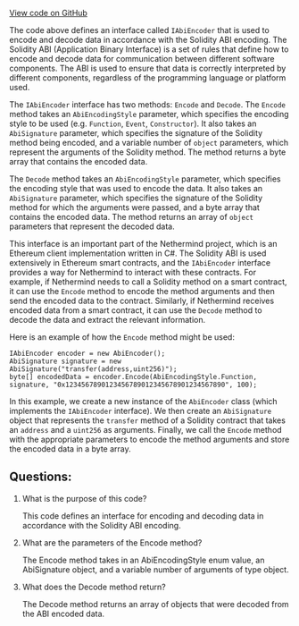 [View code on GitHub](https://github.com/NethermindEth/nethermind/src/Nethermind/Nethermind.Abi/IAbiEncoder.cs)

The code above defines an interface called `IAbiEncoder` that is used to encode and decode data in accordance with the Solidity ABI encoding. The Solidity ABI (Application Binary Interface) is a set of rules that define how to encode and decode data for communication between different software components. The ABI is used to ensure that data is correctly interpreted by different components, regardless of the programming language or platform used.

The `IAbiEncoder` interface has two methods: `Encode` and `Decode`. The `Encode` method takes an `AbiEncodingStyle` parameter, which specifies the encoding style to be used (e.g. `Function`, `Event`, `Constructor`). It also takes an `AbiSignature` parameter, which specifies the signature of the Solidity method being encoded, and a variable number of `object` parameters, which represent the arguments of the Solidity method. The method returns a byte array that contains the encoded data.

The `Decode` method takes an `AbiEncodingStyle` parameter, which specifies the encoding style that was used to encode the data. It also takes an `AbiSignature` parameter, which specifies the signature of the Solidity method for which the arguments were passed, and a byte array that contains the encoded data. The method returns an array of `object` parameters that represent the decoded data.

This interface is an important part of the Nethermind project, which is an Ethereum client implementation written in C#. The Solidity ABI is used extensively in Ethereum smart contracts, and the `IAbiEncoder` interface provides a way for Nethermind to interact with these contracts. For example, if Nethermind needs to call a Solidity method on a smart contract, it can use the `Encode` method to encode the method arguments and then send the encoded data to the contract. Similarly, if Nethermind receives encoded data from a smart contract, it can use the `Decode` method to decode the data and extract the relevant information.

Here is an example of how the `Encode` method might be used:

```
IAbiEncoder encoder = new AbiEncoder();
AbiSignature signature = new AbiSignature("transfer(address,uint256)");
byte[] encodedData = encoder.Encode(AbiEncodingStyle.Function, signature, "0x1234567890123456789012345678901234567890", 100);
```

In this example, we create a new instance of the `AbiEncoder` class (which implements the `IAbiEncoder` interface). We then create an `AbiSignature` object that represents the `transfer` method of a Solidity contract that takes an `address` and a `uint256` as arguments. Finally, we call the `Encode` method with the appropriate parameters to encode the method arguments and store the encoded data in a byte array.
## Questions: 
 1. What is the purpose of this code?
    
    This code defines an interface for encoding and decoding data in accordance with the Solidity ABI encoding.

2. What are the parameters of the Encode method?
    
    The Encode method takes in an AbiEncodingStyle enum value, an AbiSignature object, and a variable number of arguments of type object. 

3. What does the Decode method return?
    
    The Decode method returns an array of objects that were decoded from the ABI encoded data.